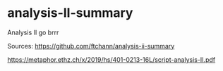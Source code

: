 # analysis-II-summary
Analysis II go brrr

Sources:
https://github.com/ftchann/analysis-ii-summary

https://metaphor.ethz.ch/x/2019/hs/401-0213-16L/script-analysis-II.pdf
